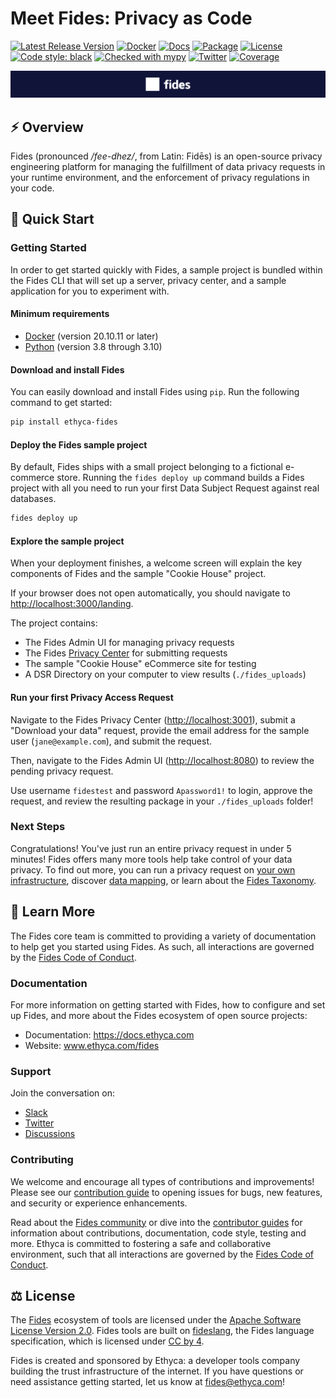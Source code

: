# Meet Fides: Privacy as Code

[![Latest Release Version][release-image]][release-url]
[![Docker][docker-workflow-image]][docker-actions-url]
[![Docs][docs-workflow-image]][docs-actions-url]
[![Package][release-workflow-image]][publish-actions-url]
[![License][license-image]][license-url]
[![Code style: black][black-image]][black-url]
[![Checked with mypy][mypy-image]][mypy-url]
[![Twitter][twitter-image]][twitter-url]
[![Coverage](https://codecov.io/github/ethyca/fides/coverage.svg?branch=main)](https://codecov.io/gh/ethyca/fides)

![Fides banner](docs/fides/docs/img/fides-banner.png "Fides banner")

## :zap: Overview

Fides (pronounced */fee-dhez/*, from Latin: Fidēs) is an open-source privacy engineering platform for managing the fulfillment of data privacy requests in your runtime environment, and the enforcement of privacy regulations in your code.

## :rocket: Quick Start

### Getting Started

In order to get started quickly with Fides, a sample project is bundled within the Fides CLI that will set up a server, privacy center, and a sample application for you to experiment with.

#### Minimum requirements

* [Docker](https://www.docker.com/products/docker-desktop) (version 20.10.11 or later)
* [Python](https://www.python.org/downloads/) (version 3.8 through 3.10)

#### Download and install Fides

You can easily download and install Fides using `pip`. Run the following command to get started:

```sh
pip install ethyca-fides
```

#### Deploy the Fides sample project

By default, Fides ships with a small project belonging to a fictional e-commerce store. Running the `fides deploy up` command builds a Fides project with all you need to run your first Data Subject Request against real databases.

```sh
fides deploy up
```

#### Explore the sample project

When your deployment finishes, a welcome screen will explain the key components of Fides and the sample "Cookie House" project.

If your browser does not open automatically, you should navigate to <http://localhost:3000/landing>.

The project contains:

* The Fides Admin UI for managing privacy requests
* The Fides [Privacy Center](https://docs.ethyca.com/fides/dsr_quickstart/privacy_center) for submitting requests
* The sample "Cookie House" eCommerce site for testing
* A DSR Directory on your computer to view results (`./fides_uploads`)

#### Run your first Privacy Access Request

Navigate to the Fides Privacy Center (<http://localhost:3001>), submit a "Download your data" request, provide the email address for the sample user (`jane@example.com`), and submit the request.

Then, navigate to the Fides Admin UI (<http://localhost:8080>) to review the pending privacy request.

Use username `fidestest` and password `Apassword1!` to login, approve the request, and review the resulting package in your `./fides_uploads` folder!

### Next Steps

Congratulations! You've just run an entire privacy request in under 5 minutes! Fides offers many more tools help take control of your data privacy. To find out more, you can run a privacy request on [your own infrastructure](https://docs.ethyca.com/fides/dsr_quickstart/overview), discover [data mapping](https://docs.ethyca.com/fides/data_mapping/overview), or learn about the [Fides Taxonomy](https://ethyca.github.io/fideslang/).

## :book: Learn More

The Fides core team is committed to providing a variety of documentation to help get you started using Fides.  As such, all interactions are governed by the [Fides Code of Conduct](https://docs.ethyca.com/fides/community/code_of_conduct).

### Documentation

For more information on getting started with Fides, how to configure and set up Fides, and more about the Fides ecosystem of open source projects:

* Documentation: <https://docs.ethyca.com>
* Website: www.ethyca.com/fides

### Support

Join the conversation on:

* [Slack](https://fid.es/join-slack)
* [Twitter](https://twitter.com/ethyca)
* [Discussions](https://github.com/ethyca/fides/discussions)

### Contributing

We welcome and encourage all types of contributions and improvements!  Please see our [contribution guide](https://docs.ethyca.com/fides/community/overview) to opening issues for bugs, new features, and security or experience enhancements.

Read about the [Fides community](https://docs.ethyca.com/fides/community/hints_tips) or dive into the [contributor guides](https://docs.ethyca.com/fides/community/development/overview) for information about contributions, documentation, code style, testing and more. Ethyca is committed to fostering a safe and collaborative environment, such that all interactions are governed by the [Fides Code of Conduct](https://docs.ethyca.com/fides/community/code_of_conduct).

## :balance_scale: License

The [Fides](https://github.com/ethyca/fides) ecosystem of tools are licensed under the [Apache Software License Version 2.0](https://www.apache.org/licenses/LICENSE-2.0).
Fides tools are built on [fideslang](https://github.com/ethyca/privacy-taxonomy), the Fides language specification, which is licensed under [CC by 4](https://github.com/ethyca/privacy-taxonomy/blob/main/LICENSE).

Fides is created and sponsored by Ethyca: a developer tools company building the trust infrastructure of the internet. If you have questions or need assistance getting started, let us know at fides@ethyca.com!

[release-image]: https://img.shields.io/github/release/ethyca/fides.svg
[release-url]: https://github.com/ethyca/fides/releases
[docker-workflow-image]: https://github.com/ethyca/fides/workflows/Docker%20Build%20&%20Push/badge.svg
[docs-workflow-image]: https://github.com/ethyca/fides/workflows/Publish%20Docs/badge.svg
[release-workflow-image]: https://github.com/ethyca/fides/actions/workflows/publish_package.yaml/badge.svg
[docker-actions-url]: https://github.com/ethyca/fides/actions/workflows/publish_docker.yaml
[docs-actions-url]: https://github.com/ethyca/fides/actions/workflows/publish_docs.yaml
[publish-actions-url]: https://github.com/ethyca/fides/actions/workflows/publish_package.yaml
[license-image]: https://img.shields.io/:license-Apache%202-blue.svg
[license-url]: https://www.apache.org/licenses/LICENSE-2.0.txt
[black-image]: https://img.shields.io/badge/code%20style-black-000000.svg
[black-url]: https://github.com/psf/black/
[mypy-image]: http://www.mypy-lang.org/static/mypy_badge.svg
[mypy-url]: http://mypy-lang.org/
[twitter-image]: https://img.shields.io/twitter/follow/ethyca?style=social
[twitter-url]: https://twitter.com/ethyca

